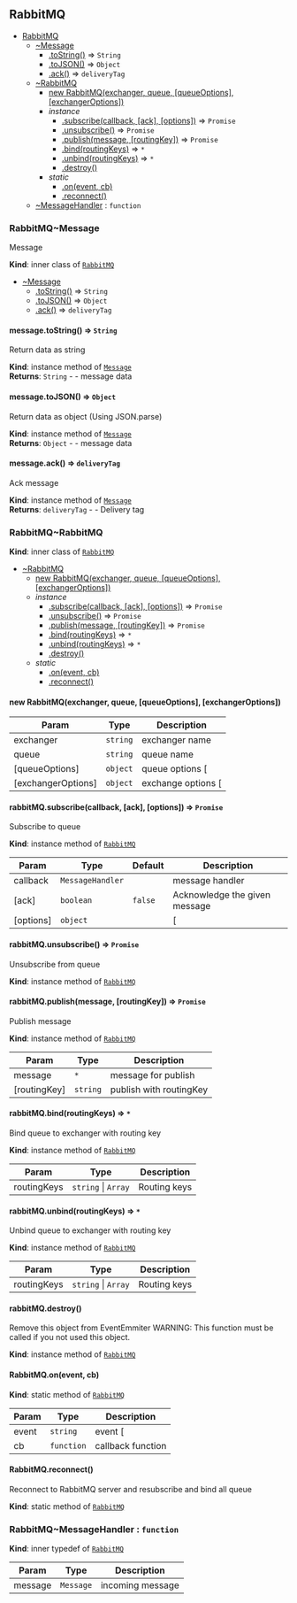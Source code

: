 <a name="module_RabbitMQ"></a>
## RabbitMQ

* [RabbitMQ](#module_RabbitMQ)
    * [~Message](#module_RabbitMQ..Message)
        * [.toString()](#module_RabbitMQ..Message+toString) ⇒ <code>String</code>
        * [.toJSON()](#module_RabbitMQ..Message+toJSON) ⇒ <code>Object</code>
        * [.ack()](#module_RabbitMQ..Message+ack) ⇒ <code>deliveryTag</code>
    * [~RabbitMQ](#module_RabbitMQ..RabbitMQ)
        * [new RabbitMQ(exchanger, queue, [queueOptions], [exchangerOptions])](#new_module_RabbitMQ..RabbitMQ_new)
        * _instance_
            * [.subscribe(callback, [ack], [options])](#module_RabbitMQ..RabbitMQ+subscribe) ⇒ <code>Promise</code>
            * [.unsubscribe()](#module_RabbitMQ..RabbitMQ+unsubscribe) ⇒ <code>Promise</code>
            * [.publish(message, [routingKey])](#module_RabbitMQ..RabbitMQ+publish) ⇒ <code>Promise</code>
            * [.bind(routingKeys)](#module_RabbitMQ..RabbitMQ+bind) ⇒ <code>\*</code>
            * [.unbind(routingKeys)](#module_RabbitMQ..RabbitMQ+unbind) ⇒ <code>\*</code>
            * [.destroy()](#module_RabbitMQ..RabbitMQ+destroy)
        * _static_
            * [.on(event, cb)](#module_RabbitMQ..RabbitMQ.on)
            * [.reconnect()](#module_RabbitMQ..RabbitMQ.reconnect)
    * [~MessageHandler](#module_RabbitMQ..MessageHandler) : <code>function</code>

<a name="module_RabbitMQ..Message"></a>
### RabbitMQ~Message
Message

**Kind**: inner class of <code>[RabbitMQ](#module_RabbitMQ)</code>  

* [~Message](#module_RabbitMQ..Message)
    * [.toString()](#module_RabbitMQ..Message+toString) ⇒ <code>String</code>
    * [.toJSON()](#module_RabbitMQ..Message+toJSON) ⇒ <code>Object</code>
    * [.ack()](#module_RabbitMQ..Message+ack) ⇒ <code>deliveryTag</code>

<a name="module_RabbitMQ..Message+toString"></a>
#### message.toString() ⇒ <code>String</code>
Return data as string

**Kind**: instance method of <code>[Message](#module_RabbitMQ..Message)</code>  
**Returns**: <code>String</code> - - message data  
<a name="module_RabbitMQ..Message+toJSON"></a>
#### message.toJSON() ⇒ <code>Object</code>
Return data as object
(Using JSON.parse)

**Kind**: instance method of <code>[Message](#module_RabbitMQ..Message)</code>  
**Returns**: <code>Object</code> - - message data  
<a name="module_RabbitMQ..Message+ack"></a>
#### message.ack() ⇒ <code>deliveryTag</code>
Ack message

**Kind**: instance method of <code>[Message](#module_RabbitMQ..Message)</code>  
**Returns**: <code>deliveryTag</code> - - Delivery tag  
<a name="module_RabbitMQ..RabbitMQ"></a>
### RabbitMQ~RabbitMQ
**Kind**: inner class of <code>[RabbitMQ](#module_RabbitMQ)</code>  

* [~RabbitMQ](#module_RabbitMQ..RabbitMQ)
    * [new RabbitMQ(exchanger, queue, [queueOptions], [exchangerOptions])](#new_module_RabbitMQ..RabbitMQ_new)
    * _instance_
        * [.subscribe(callback, [ack], [options])](#module_RabbitMQ..RabbitMQ+subscribe) ⇒ <code>Promise</code>
        * [.unsubscribe()](#module_RabbitMQ..RabbitMQ+unsubscribe) ⇒ <code>Promise</code>
        * [.publish(message, [routingKey])](#module_RabbitMQ..RabbitMQ+publish) ⇒ <code>Promise</code>
        * [.bind(routingKeys)](#module_RabbitMQ..RabbitMQ+bind) ⇒ <code>\*</code>
        * [.unbind(routingKeys)](#module_RabbitMQ..RabbitMQ+unbind) ⇒ <code>\*</code>
        * [.destroy()](#module_RabbitMQ..RabbitMQ+destroy)
    * _static_
        * [.on(event, cb)](#module_RabbitMQ..RabbitMQ.on)
        * [.reconnect()](#module_RabbitMQ..RabbitMQ.reconnect)

<a name="new_module_RabbitMQ..RabbitMQ_new"></a>
#### new RabbitMQ(exchanger, queue, [queueOptions], [exchangerOptions])

| Param | Type | Description |
| --- | --- | --- |
| exchanger | <code>string</code> | exchanger name |
| queue | <code>string</code> | queue name |
| [queueOptions] | <code>object</code> | queue options [| see this](http://www.squaremobius.net/amqp.node/channel_api.html#channel-assertqueue) |
| [exchangerOptions] | <code>object</code> | exchange options [| see this](http://www.squaremobius.net/amqp.node/channel_api.html#channel-assertexchange) |

<a name="module_RabbitMQ..RabbitMQ+subscribe"></a>
#### rabbitMQ.subscribe(callback, [ack], [options]) ⇒ <code>Promise</code>
Subscribe to queue

**Kind**: instance method of <code>[RabbitMQ](#module_RabbitMQ..RabbitMQ)</code>  

| Param | Type | Default | Description |
| --- | --- | --- | --- |
| callback | <code>MessageHandler</code> |  | message handler |
| [ack] | <code>boolean</code> | <code>false</code> | Acknowledge the given message |
| [options] | <code>object</code> |  | [| See this](http://www.squaremobius.net/amqp.node/channel_api.html#channel_consume) |

<a name="module_RabbitMQ..RabbitMQ+unsubscribe"></a>
#### rabbitMQ.unsubscribe() ⇒ <code>Promise</code>
Unsubscribe from queue

**Kind**: instance method of <code>[RabbitMQ](#module_RabbitMQ..RabbitMQ)</code>  
<a name="module_RabbitMQ..RabbitMQ+publish"></a>
#### rabbitMQ.publish(message, [routingKey]) ⇒ <code>Promise</code>
Publish message

**Kind**: instance method of <code>[RabbitMQ](#module_RabbitMQ..RabbitMQ)</code>  

| Param | Type | Description |
| --- | --- | --- |
| message | <code>\*</code> | message for publish |
| [routingKey] | <code>string</code> | publish with routingKey |

<a name="module_RabbitMQ..RabbitMQ+bind"></a>
#### rabbitMQ.bind(routingKeys) ⇒ <code>\*</code>
Bind queue to exchanger with routing key

**Kind**: instance method of <code>[RabbitMQ](#module_RabbitMQ..RabbitMQ)</code>  

| Param | Type | Description |
| --- | --- | --- |
| routingKeys | <code>string</code> &#124; <code>Array</code> | Routing keys |

<a name="module_RabbitMQ..RabbitMQ+unbind"></a>
#### rabbitMQ.unbind(routingKeys) ⇒ <code>\*</code>
Unbind queue to exchanger with routing key

**Kind**: instance method of <code>[RabbitMQ](#module_RabbitMQ..RabbitMQ)</code>  

| Param | Type | Description |
| --- | --- | --- |
| routingKeys | <code>string</code> &#124; <code>Array</code> | Routing keys |

<a name="module_RabbitMQ..RabbitMQ+destroy"></a>
#### rabbitMQ.destroy()
Remove this object from EventEmmiter
WARNING: This function must be called if you not used this object.

**Kind**: instance method of <code>[RabbitMQ](#module_RabbitMQ..RabbitMQ)</code>  
<a name="module_RabbitMQ..RabbitMQ.on"></a>
#### RabbitMQ.on(event, cb)
**Kind**: static method of <code>[RabbitMQ](#module_RabbitMQ..RabbitMQ)</code>  

| Param | Type | Description |
| --- | --- | --- |
| event | <code>string</code> | event [| See this](http://www.squaremobius.net/amqp.node/channel_api.html#model_events) and 'connect' event |
| cb | <code>function</code> | callback function |

<a name="module_RabbitMQ..RabbitMQ.reconnect"></a>
#### RabbitMQ.reconnect()
Reconnect to RabbitMQ server and resubscribe and bind all queue

**Kind**: static method of <code>[RabbitMQ](#module_RabbitMQ..RabbitMQ)</code>  
<a name="module_RabbitMQ..MessageHandler"></a>
### RabbitMQ~MessageHandler : <code>function</code>
**Kind**: inner typedef of <code>[RabbitMQ](#module_RabbitMQ)</code>  

| Param | Type | Description |
| --- | --- | --- |
| message | <code>Message</code> | incoming message |

